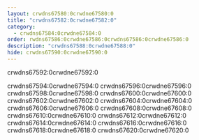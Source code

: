 ```yaml
---
layout: crwdns67580:0crwdne67580:0
title: "crwdns67582:0crwdne67582:0"
category:
  - crwdns67584:0crwdne67584:0
order: rwdns67586:0crwdne67586:0crwdns67586:0crwdne67586:0
description: "crwdns67588:0crwdne67588:0"
hide: crwdns67590:0crwdne67590:0
---
```

crwdns67592:0crwdne67592:0

crwdns67594:0crwdne67594:0 crwdns67596:0crwdne67596:0 crwdns67598:0crwdne67598:0 crwdns67600:0crwdne67600:0 crwdns67602:0crwdne67602:0 crwdns67604:0crwdne67604:0 crwdns67606:0crwdne67606:0 crwdns67608:0crwdne67608:0 crwdns67610:0crwdne67610:0 crwdns67612:0crwdne67612:0 crwdns67614:0crwdne67614:0 crwdns67616:0crwdne67616:0 crwdns67618:0crwdne67618:0 crwdns67620:0crwdne67620:0